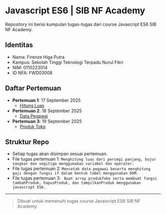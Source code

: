 # Javascript ES6 | SIB NF Academy

Repository ini berisi kumpulan tugas-tugas dari course Javascript ES6 SIB NF Academy.

## Identitas
- Nama: Firenze Higa Putra
- Kampus: Sekolah Tinggi Teknologi Terpadu Nurul Fikri
- NIM: 0110223014
- ID NFA: FWD03008

## Daftar Pertemuan

- **Pertemuan 1**: 17 September 2025
  - [Hitung Luas](index.html)
- **Pertemuan 2**: 18 September 2025
  - [Data Pegawai](index.html)
- **Pertemuan 3**: 19 September 2025
  - [Produk Toko](produk.html)

## Struktur Repo
- Setiap tugas akan disimpan sesuai pertemuan.
- File tugas pertemuan 1: `Menghitung luas dari persegi panjang, bujur sangkar dan segitiga menggunakan variabel dan operator.`
- File tugas pertemuan 2: `Mencetak data pegawai beserta menghitung gaji dengan fungsi if dalam bentuk tabel menggunakan DOM.`
- File tugas pertemuan 3: ` Buat array produkToko serta membuat fungsi tambahProduk, hapusProduk, dan tampilkanProduk menggunakan javascript ES6.`

---

> Dibuat untuk memenuhi tugas course Javascript ES6 SIB NF Academy.
